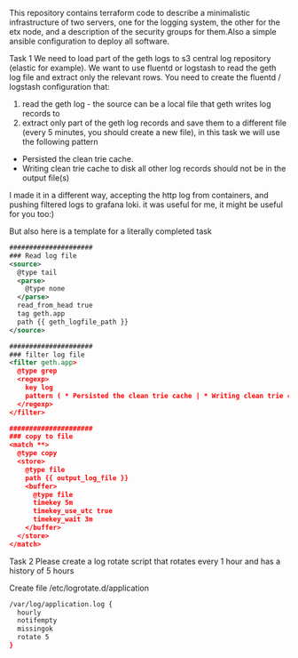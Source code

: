 This repository contains terraform code to describe a minimalistic infrastructure of two servers, one for the logging system, the other for the etx node, and a description of the security groups for them.Also a simple ansible configuration to deploy all software.

Task 1
We need to load part of the geth logs to s3 central log repository (elastic for example). We want to use fluentd or logstash to read the geth log file and extract only the relevant rows. 
You need to create the fluentd / logstash configuration that:
1. read the geth log - the source can be a local file that geth writes log records to
2. extract only part of the geth log records and save them to a different file (every 5 minutes, you should create a new file), in this task we will use the following pattern
* Persisted the clean trie cache.
* Writing clean trie cache to disk
all other log records should not be in the output file(s) 

I made it in a different way, accepting the http log from containers, and pushing filtered logs to grafana loki.
it was useful for me, it might be useful for you too:) 

But also here is a template for a literally completed task
```xml
#####################
### Read log file
<source>
  @type tail 
  <parse>
    @type none
  </parse>
  read_from_head true
  tag geth.app
  path {{ geth_logfile_path }}
</source>

#####################
### filter log file 
<filter geth.app>
  @type grep
  <regexp>
    key log
    pattern ( * Persisted the clean trie cache | * Writing clean trie cache to disk)
  </regexp>
</filter>

#####################
### copy to file
<match **>
  @type copy
  <store>
    @type file
    path {{ output_log_file }}
    <buffer>
      @type file
      timekey 5m
      timekey_use_utc true
      timekey_wait 3m
    </buffer>
  </store>
</match>
```

Task 2
Please create a log rotate script that rotates every 1 hour and has a history of 5 hours

Create file /etc/logrotate.d/application
```bash  
/var/log/application.log {
  hourly
  notifempty
  missingok
  rotate 5
}
```